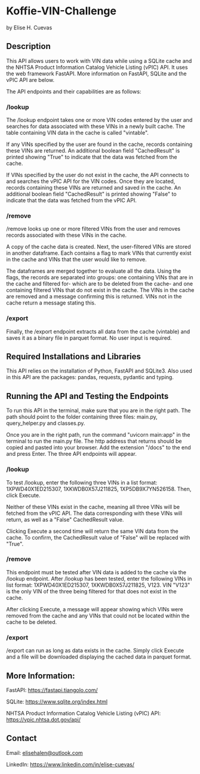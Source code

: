 # Koffie-VIN-Challenge
by Elise H. Cuevas

## Description

This API allows users to work with VIN data while using a SQLite cache and the NHTSA Product Information Catalog Vehicle Listing (vPIC) API. It uses the web framework FastAPI. More information on FastAPI, SQLite and the vPIC API are below.

The API endpoints and their capabilities are as follows:

### /lookup

The /lookup endpoint takes one or more VIN codes entered by the user and searches for data associated with these VINs in a newly built cache. The table containing VIN data in the cache is called "vintable".

If any VINs specified by the user are found in the cache, records containing these VINs are returned. An additional boolean field "CachedResult" is printed showing "True" to indicate that the data was fetched from the cache.

If VINs specified by the user do not exist in the cache, the API connects to and searches the vPIC API for the VIN codes. Once they are located, records containing these VINs are returned and saved in the cache. An additional boolean field "CachedResult" is printed showing "False" to indicate that the data was fetched from the vPIC API.

### /remove

/remove looks up one or more filtered VINs from the user and removes records associated with these VINs in the cache.

A copy of the cache data is created. Next, the user-filtered VINs are stored in another dataframe. Each contains a flag to mark VINs that currently exist in the cache and VINs that the user would like to remove. 

The dataframes are merged together to evaluate all the data. Using the flags, the records are separated into groups: one containing VINs that are in the cache and filtered for- which are to be deleted from the cache- and one containing filtered VINs that do not exist in the cache. The VINs in the cache are removed and a message confirming this is returned. VINs not in the cache return a message stating this.

### /export

Finally, the /export endpoint extracts all data from the cache (vintable) and saves it as a binary file in parquet format. No user input is required.

## Required Installations and Libraries

This API relies on the installation of Python, FastAPI and SQLite3. Also used in this API are the packages: pandas, requests, pydantic and typing.

## Running the API and Testing the Endpoints

To run this API in the terminal, make sure that you are in the right path. The path should point to the folder containing three files: main.py, query_helper.py and classes.py.

Once you are in the right path, run the command "uvicorn main:app" in the terminal to run the main.py file. The http address that returns should be copied and pasted into your browser. Add the extension "/docs" to the end and press Enter. The three API endpoints will appear.

### /lookup

To test /lookup, enter the following three VINs in a list format: 1XPWD40X1ED215307, 1XKWDB0X57J211825, 1XP5DB9X7YN526158. Then, click Execute.

Neither of these VINs exist in the cache, meaning all three VINs will be fetched from the vPIC API. The data corresponding with these VINs will return, as well as a "False" CachedResult value.

Clicking Execute a second time will return the same VIN data from the cache. To confirm, the CachedResult value of "False" will be replaced with "True".

### /remove

This endpoint must be tested after VIN data is added to the cache via the /lookup endpoint. After /lookup has been tested, enter the following VINs in list format: 1XPWD40X1ED215307, 1XKWDB0X57J211825, V123. VIN "V123" is the only VIN of the three being filtered for that does not exist in the cache.

After clicking Execute, a message will appear showing which VINs were removed from the cache and any VINs that could not be located within the cache to be deleted.

### /export

/export can run as long as data exists in the cache. Simply click Execute and a file will be downloaded displaying the cached data in parquet format.


## More Information:

FastAPI:
https://fastapi.tiangolo.com/ 

SQLite:
https://www.sqlite.org/index.html

NHTSA Product Information Catalog Vehicle Listing (vPIC) API:
https://vpic.nhtsa.dot.gov/api/


## Contact

Email: elisehalen@outlook.com

LinkedIn: https://www.linkedin.com/in/elise-cuevas/
